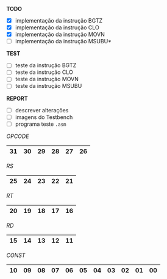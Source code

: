 **TODO**
- [x] implementação da instrução BGTZ
- [x] implementação da instrução CLO
- [X] implementação da instrução MOVN
- [ ] implementação da instrução MSUBU*

**TEST**
- [ ] teste da instrução BGTZ
- [ ] teste da instrução CLO
- [ ] teste da instrução MOVN
- [ ] teste da instrução MSUBU

**REPORT**
- [ ] descrever alterações
- [ ] imagens do Testbench
- [ ] programa teste `.asm`

*OPCODE*

| 31 | 30 | 29 | 28 | 27 | 26 | 
|:---:|:---:|:---:|:---:|:---:|:---:|

*RS*

| 25 | 24 | 23 | 22 | 21 |
|:---:|:---:|:---:|:---:|:---:| 

*RT*

| 20 | 19 | 18 | 17 | 16 |
|:---:|:---:|:---:|:---:|:---:|

*RD*

| 15 | 14 | 13 | 12 | 11 |
|:---:|:---:|:---:|:---:|:---:|

*CONST*

| 10 | 09 | 08 | 07 | 06 | 05 | 04 | 03 | 02 | 01 | 00 | 
|:---:|:---:|:---:|:---:|:---:|:---:|:---:|:---:|:---:|:---:|:---:|

